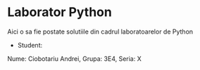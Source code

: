 # Laborator Python
Aici o sa fie postate solutiile din cadrul laboratoarelor de Python

* Student:  

Nume: Ciobotariu Andrei, Grupa: 3E4, Seria: X
